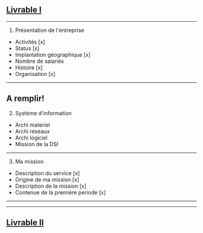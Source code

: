 ## <ins>Livrable I </ins>
---
1) Présentation de l'entreprise

- Activités [x]
- Status [x]
- Implantation géographique [x]
- Nombre de salariés
- Histoire [x]
- Organisation [x]
---
## A remplir!
2) Système d'information

- Archi materiel
- Archi réseaux
- Archi logiciel
- Mission de la DSI
---

3) Ma mission

- Description du service [x]
- Origine de ma mission [x]
- Description de la mission [x]
- Contenue de la première periode [x]

---
---
## <ins>Livrable II </ins>
